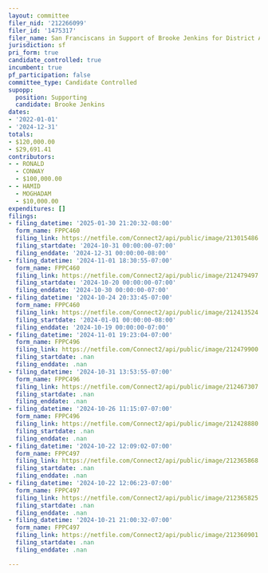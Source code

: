 ```yaml
---
layout: committee
filer_nid: '212266099'
filer_id: '1475317'
filer_name: San Franciscans in Support of Brooke Jenkins for District Attorney 2024
jurisdiction: sf
pri_form: true
candidate_controlled: true
incumbent: true
pf_participation: false
committee_type: Candidate Controlled
supopp:
  position: Supporting
  candidate: Brooke Jenkins
dates:
- '2022-01-01'
- '2024-12-31'
totals:
- $120,000.00
- $29,691.41
contributors:
- - RONALD
  - CONWAY
  - $100,000.00
- - HAMID
  - MOGHADAM
  - $10,000.00
expenditures: []
filings:
- filing_datetime: '2025-01-30 21:20:32-08:00'
  form_name: FPPC460
  filing_link: https://netfile.com/Connect2/api/public/image/213015486
  filing_startdate: '2024-10-31 00:00:00-07:00'
  filing_enddate: '2024-12-31 00:00:00-08:00'
- filing_datetime: '2024-11-01 18:30:55-07:00'
  form_name: FPPC460
  filing_link: https://netfile.com/Connect2/api/public/image/212479497
  filing_startdate: '2024-10-20 00:00:00-07:00'
  filing_enddate: '2024-10-30 00:00:00-07:00'
- filing_datetime: '2024-10-24 20:33:45-07:00'
  form_name: FPPC460
  filing_link: https://netfile.com/Connect2/api/public/image/212413524
  filing_startdate: '2024-01-01 00:00:00-08:00'
  filing_enddate: '2024-10-19 00:00:00-07:00'
- filing_datetime: '2024-11-01 19:23:04-07:00'
  form_name: FPPC496
  filing_link: https://netfile.com/Connect2/api/public/image/212479900
  filing_startdate: .nan
  filing_enddate: .nan
- filing_datetime: '2024-10-31 13:53:55-07:00'
  form_name: FPPC496
  filing_link: https://netfile.com/Connect2/api/public/image/212467307
  filing_startdate: .nan
  filing_enddate: .nan
- filing_datetime: '2024-10-26 11:15:07-07:00'
  form_name: FPPC496
  filing_link: https://netfile.com/Connect2/api/public/image/212428880
  filing_startdate: .nan
  filing_enddate: .nan
- filing_datetime: '2024-10-22 12:09:02-07:00'
  form_name: FPPC497
  filing_link: https://netfile.com/Connect2/api/public/image/212365868
  filing_startdate: .nan
  filing_enddate: .nan
- filing_datetime: '2024-10-22 12:06:23-07:00'
  form_name: FPPC497
  filing_link: https://netfile.com/Connect2/api/public/image/212365825
  filing_startdate: .nan
  filing_enddate: .nan
- filing_datetime: '2024-10-21 21:00:32-07:00'
  form_name: FPPC497
  filing_link: https://netfile.com/Connect2/api/public/image/212360901
  filing_startdate: .nan
  filing_enddate: .nan

---
```

